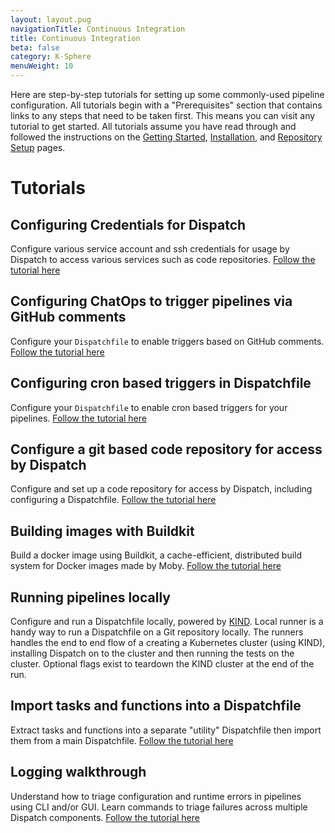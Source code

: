 ```yaml
---
layout: layout.pug
navigationTitle: Continuous Integration
title: Continuous Integration
beta: false
category: K-Sphere
menuWeight: 10
---
```


Here are step-by-step tutorials for setting up some commonly-used pipeline configuration. All tutorials begin with a "Prerequisites" section that contains links to any steps that need to be taken first. This means you can visit any tutorial to get started. All tutorials assume you have read through and followed the instructions on the [Getting Started](../../quickstart/), [Installation](../../install/), and [Repository Setup](../ci_tutorials/repo-setup/) pages.

# Tutorials

## Configuring Credentials for Dispatch

Configure various service account and ssh credentials for usage by Dispatch to access various services such as code repositories. [Follow the tutorial here](./credentials/)

## Configuring ChatOps to trigger pipelines via GitHub comments

Configure your `Dispatchfile` to enable triggers based on GitHub comments. [Follow the tutorial here](./triggering-pipelines-using-chatops/)

## Configuring cron based triggers in Dispatchfile

Configure your `Dispatchfile` to enable cron based triggers for your pipelines. [Follow the tutorial here](./configuring-cron-triggers/)

## Configure a git based code repository for access by Dispatch

Configure and set up a code repository for access by Dispatch, including configuring a Dispatchfile. [Follow the tutorial here](./repo-setup/)

## Building images with Buildkit

Build a docker image using Buildkit, a cache-efficient, distributed build system for Docker images made by Moby. [Follow the tutorial here](./buildkit/)

## Running pipelines locally

Configure and run a Dispatchfile locally, powered by [KIND](https://kind.sigs.k8s.io/). Local runner is a handy way to run a Dispatchfile on a Git repository locally. The runners handles the end to end flow of a creating a Kubernetes cluster (using KIND), installing Dispatch on to the cluster and then running the tests on the cluster. Optional flags exist to teardown the KIND cluster at the end of the run.

## Import tasks and functions into a Dispatchfile

Extract tasks and functions into a separate "utility" Dispatchfile then import them from a main Dispatchfile. [Follow the tutorial here](./import-tasks-from-dispatchfile/)

## Logging walkthrough

Understand how to triage configuration and runtime errors in pipelines using CLI and/or GUI. Learn commands to triage failures across multiple Dispatch components. [Follow the tutorial here](./logging/)
